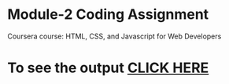 # Module-2 Coding Assignment

Coursera course: HTML, CSS, and Javascript for Web Developers

# To see the output [CLICK HERE](https://manojsjadhav.github.io/my-assignment/module2/index.html)
